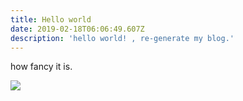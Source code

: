 ```yaml
---
title: Hello world
date: 2019-02-18T06:06:49.607Z
description: 'hello world! , re-generate my blog.'
---
```

how fancy it is.

![](/img/20180120-dsc_0027.jpg)

